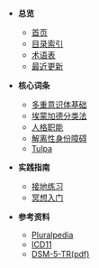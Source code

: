 - **总览**

  - <a href="#" onclick="window.location.hash = '#/Main_Page.html'; return false;">首页</a>
  - [目录索引](index.md)
  - [术语表](Glossary.md)
  - [最近更新](#/recent)

- **核心词条**

  - [多重意识体基础](entries/Plurality-Basics.md)
  - [埃蒙加德分类法](entries/Emmengard-Classification.md)
  - [人格职能](entries/System-Roles.md)
  - [解离性身份障碍](entries/DID.md)
  - [Tulpa](entries/Tulpa.md)

- **实践指南**

  - [接地练习](entries/Grounding.md)
  - [冥想入门](entries/Meditation.md)

- **参考资料**
  - [Pluralpedia](https://pluralpedia.org/w/Main_Page)
  - [ICD11](https://icd.who.int/browse/2025-01/mms/zh)
  - [DSM-5-TR(pdf)](https://www.migna.ir/images/docs/files/000058/nf00058253-2.pdf)
